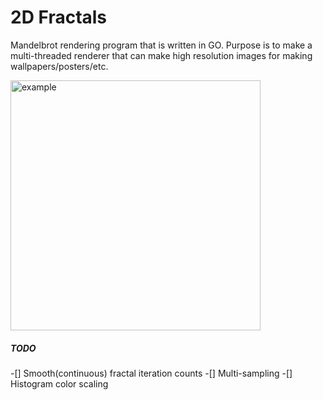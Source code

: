 # 2D Fractals
Mandelbrot rendering program that is written in GO. Purpose is to make a multi-threaded renderer that can make high resolution images for making wallpapers/posters/etc.

<img src="/assets/Image1.png" alt="example" width=400 />

##### TODO
-[] Smooth(continuous) fractal iteration counts
-[] Multi-sampling
-[] Histogram color scaling

